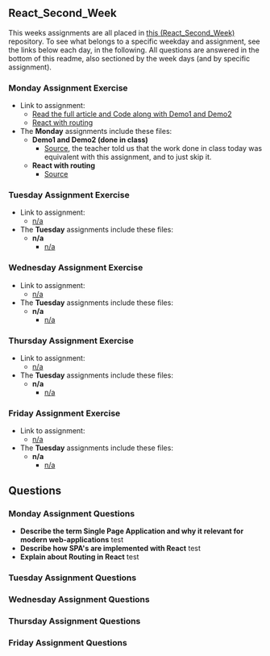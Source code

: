 ## React_Second_Week

This weeks assignments are all placed in [this (React_Second_Week)](https://github.com/Castau/React_Second_Week) repository. To see what belongs to a specific weekday and assignment, see the links below each day, in the following. All questions are answered in the bottom of this readme, also sectioned by the week days (and by specific assignment).  

### Monday Assignment Exercise
* Link to assignment: 
  * [Read the full article and Code along with Demo1 and Demo2](https://www.sitepoint.com/react-router-v4-complete-guide/)
  * [React with routing](https://docs.google.com/document/d/1vnUmdl6UBoVAZeJA8rCgaX9CZxjwFqkJ2To3d-4EKzY/edit)	
* The **Monday** assignments include these files:  
  * __Demo1 and Demo2 (done in class)__
    * [Source](https://github.com/Castau/React_Second_Week/tree/master/Monday_In_Class/src), the teacher told us that the work done in class today was equivalent with this assignment, and to just skip it. 
  * __React with routing__
    * [Source](https://github.com/Castau/React_Second_Week/tree/master/monday_exercise/src)   
    
### Tuesday Assignment Exercise
* Link to assignment: 
  * [n/a]()
* The **Tuesday** assignments include these files:  
  * __n/a__
    * [n/a]() 
    
### Wednesday Assignment Exercise
* Link to assignment: 
  * [n/a]()
* The **Tuesday** assignments include these files:  
  * __n/a__
    * [n/a]()
    
### Thursday Assignment Exercise
* Link to assignment: 
  * [n/a]()
* The **Tuesday** assignments include these files:  
  * __n/a__
    * [n/a]()
    
### Friday Assignment Exercise
* Link to assignment: 
  * [n/a]()
* The **Tuesday** assignments include these files:  
  * __n/a__
    * [n/a]()

## Questions

### Monday Assignment Questions
* __Describe the term Single Page Application and why it relevant for modern web-applications__
test  
* __Describe how SPA's are implemented with React__
test  
* __Explain about Routing in React__
test  

### Tuesday Assignment Questions

### Wednesday Assignment Questions

### Thursday Assignment Questions

### Friday Assignment Questions



